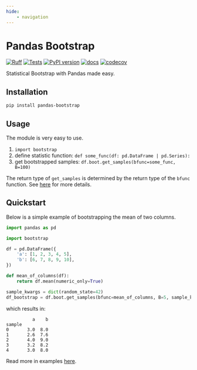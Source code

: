 ```yaml
---
hide: 
    - navigation
---
```

# Pandas Bootstrap

[![Ruff](https://img.shields.io/endpoint?url=https://raw.githubusercontent.com/astral-sh/ruff/main/assets/badge/v2.json)](https://github.com/astral-sh/ruff)
[![Tests](https://github.com/wd60622/pandas-bootstrap/actions/workflows/tests.yml/badge.svg)](https://github.com/wd60622/pandas-bootstrap/actions/workflows/tests.yml) 
[![PyPI version](https://badge.fury.io/py/pandas-bootstrap.svg)](https://badge.fury.io/py/pandas-bootstrap) 
[![docs](https://github.com/wd60622/pandas-bootstrap/actions/workflows/docs.yml/badge.svg)](https://wd60622.github.io/pandas-bootstrap/)
[![codecov](https://codecov.io/gh/wd60622/pandas-bootstrap/graph/badge.svg?token=WEJBSBMTYN)](https://codecov.io/gh/wd60622/pandas-bootstrap)

Statistical Bootstrap with Pandas made easy.

## Installation

```bash
pip install pandas-bootstrap
```

## Usage

The module is very easy to use. 

1. `import bootstrap`
2. define statistic function: `def some_func(df: pd.DataFrame | pd.Series):`
3. get bootstrapped samples: `df.boot.get_samples(bfunc=some_func, B=100)`

The return type of `get_samples` is determined by the return type of the `bfunc` function. See [here](./examples/return-type.md) for more details.

## Quickstart

Below is a simple example of bootstrapping the mean of two columns.

```python
import pandas as pd

import bootstrap

df = pd.DataFrame({
    'a': [1, 2, 3, 4, 5],
    'b': [6, 7, 8, 9, 10],
})

def mean_of_columns(df):
    return df.mean(numeric_only=True)

sample_kwargs = dict(random_state=42)
df_bootstrap = df.boot.get_samples(bfunc=mean_of_columns, B=5, sample_kwargs=sample_kwargs)
```

which results in:

```text 
          a    b
sample          
0       3.0  8.0
1       2.6  7.6
2       4.0  9.0
3       3.2  8.2
4       3.0  8.0
```

Read more in examples [here](./examples/linear-regression.md).
